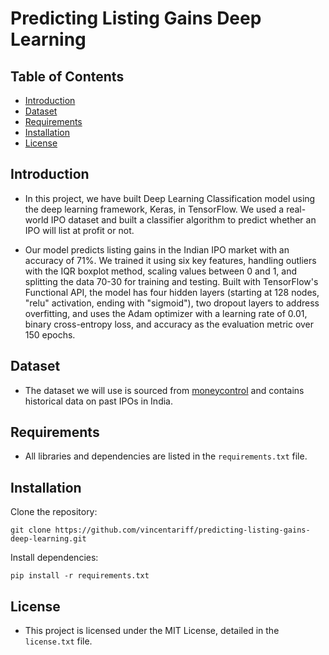 # Predicting Listing Gains Deep Learning

## Table of Contents

* [Introduction](https://github.com/vincentariff/predicting-listing-gains-deep-learning#introduction)
* [Dataset](https://github.com/vincentariff/predicting-listing-gains-deep-learning#dataset)
* [Requirements](https://github.com/vincentariff/predicting-listing-gains-deep-learning#requirements)
* [Installation](https://github.com/vincentariff/predicting-listing-gains-deep-learning#installation)
* [License]([#license](https://github.com/vincentariff/predicting-listing-gains-deep-learning#license))

## Introduction

* In this project, we have built Deep Learning Classification model using the deep learning framework, Keras, in TensorFlow. We used a real-world IPO dataset and built a classifier algorithm to predict whether an IPO will list at profit or not.

* Our model predicts listing gains in the Indian IPO market with an accuracy of 71%. We trained it using six key features, handling outliers with the IQR boxplot method, scaling values between 0 and 1, and splitting the data 70-30 for training and testing. Built with TensorFlow's Functional API, the model has four hidden layers (starting at 128 nodes, "relu" activation, ending with "sigmoid"), two dropout layers to address overfitting, and uses the Adam optimizer with a learning rate of 0.01, binary cross-entropy loss, and accuracy as the evaluation metric over 150 epochs.

## Dataset

* The dataset we will use is sourced from [moneycontrol](https://www.moneycontrol.com/ipo/listed-ipos/) and contains historical data on past IPOs in India.

## Requirements

* All libraries and dependencies are listed in the `requirements.txt` file.

## Installation

Clone the repository:
 ```
git clone https://github.com/vincentariff/predicting-listing-gains-deep-learning.git
```

Install dependencies:
```
pip install -r requirements.txt
```

## License

* This project is licensed under the MIT License, detailed in the `license.txt` file.
